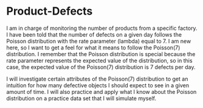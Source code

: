 # Product-Defects
I am in charge of monitoring the number of products from a specific factory. I have been told that the number of defects on a given day follows the Poisson distribution with the rate parameter (lambda) equal to 7. I am new here, so I want to get a feel for what it means to follow the Poisson(7) distribution. I remember that the Poisson distribution is special because the rate parameter represents the expected value of the distribution, so in this case, the expected value of the Poisson(7) distribution is 7 defects per day.

I will investigate certain attributes of the Poisson(7) distribution to get an intuition for how many defective objects I should expect to see in a given amount of time. I will also practice and apply what I know about the Poisson distribution on a practice data set that I will simulate myself.
